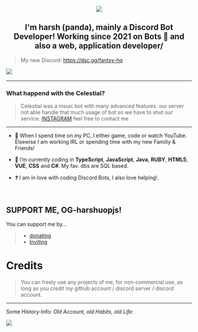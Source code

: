 <div align="center" style"border-radius:15px">
  <a href="https://discord.gg/5dUb7M2qCj" title="Discord Server" target="_blank">
    <img src="https://media.tenor.com/23-jW3bpuN0AAAAC/harshuopjs-harsh.gif" style"width: 100%;border-radius:15px">
  </a>
</div>

## <div align="center">I'm harsh (panda), mainly a Discord Bot Developer! Working since 2021 on Bots 🚀 and also a web, application developer/</div>  

> My new Discord: https://dsc.gg/fantsy-hq

<a href="https://discord.com/users/859312028137422858/"><img src="https://discord.c99.nl/widget/theme-3/859312028137422858.png"></a> <a href="https://dsc.gg/fantasy-hq"><img src=""></a>

***

### What happend with the Celestial?

> Celestial was a msuic bot with many advanced features. our server not able handle that much usage of bot so we have to shut our service.
> [INSTAGRAM](https://www.instagram.com/engi.harsh) feel free to contact me

***

- 🔭 When I spend time on my PC, I either game, code or watch YouTube. Elsewise I am working IRL or spending time with my new Familiy & Friends!
  

- 🌱 I’m currently coding in **TypeScript**, **JavaScript**, **Java**, **RUBY**, **HTML5**, **VUE**, **CSS** and **C#**. My fav. dbs are SQL based.  
  

- ❓  I am in love with coding Discord Bots, I also love helping!.
  
<br/>
  
## SUPPORT ME, OG-harshuopjs!

You can support me by...
> - [donating](https://paypal.me/harshuopjs)
> - [Inviting](https://www.instagram.com/engi.harsh)

# Credits

> You can freely use any projects of me, for non-commercial use, as long as you credit my github account / discord server / discord account.

***

Some History-Info: *Old Account, old Habits, old Life:*

![](https://www.instagram.com/unsableid/)

